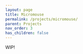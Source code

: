 ```yaml
---
layout: page
title: Micromouse
permalink: /projects/micromouse/
parent: Projects
nav_order: 3
has_children: false
---
```


WIP!
